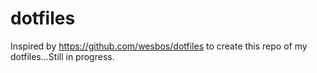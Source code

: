 # dotfiles

Inspired by https://github.com/wesbos/dotfiles to create this repo of my dotfiles...Still in progress. 